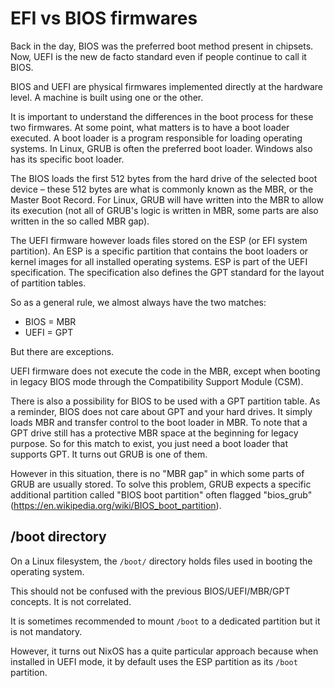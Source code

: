 # EFI vs BIOS firmwares

Back in the day, BIOS was the preferred boot method present in chipsets. Now, UEFI is the new de facto standard even if people continue to call it BIOS.

BIOS and UEFI are physical firmwares implemented directly at the hardware level. A machine is built using one or the other.

It is important to understand the differences in the boot process for these two firmwares. At some point, what matters is to have a boot loader executed. A boot loader is a program responsible for loading operating systems. In Linux, GRUB is often the preferred boot loader. Windows also has its specific boot loader.

The BIOS loads the first 512 bytes from the hard drive of the selected boot device – these 512 bytes are what is commonly known as the MBR, or the Master Boot Record. For Linux, GRUB will have written into the MBR to allow its execution (not all of GRUB's logic is written in MBR, some parts are also written in the so called MBR gap).

The UEFI firmware however loads files stored on the ESP (or EFI system partition). An ESP is a specific partition that contains the boot loaders or kernel images for all installed operating systems. ESP is part of the UEFI specification. The specification also defines the GPT standard for the layout of partition tables.

So as a general rule, we almost always have the two matches:
 - BIOS = MBR
 - UEFI = GPT

But there are exceptions.

UEFI firmware does not execute the code in the MBR, except when booting in legacy BIOS mode through the Compatibility Support Module (CSM).

There is also a possibility for BIOS to be used with a GPT partition table. As a reminder, BIOS does not care about GPT and your hard drives. It simply loads MBR and transfer control to the boot loader in MBR. To note that a GPT drive still has a protective MBR space at the beginning for legacy purpose. So for this match to exist, you just need a boot loader that supports GPT. It turns out GRUB is one of them.

However in this situation, there is no "MBR gap" in which some parts of GRUB are usually stored. To solve this problem, GRUB expects a specific additional partition called "BIOS boot partition" often flagged "bios_grub" (https://en.wikipedia.org/wiki/BIOS_boot_partition).

## /boot directory

On a Linux filesystem, the `/boot/` directory holds files used in booting the operating system.

This should not be confused with the previous BIOS/UEFI/MBR/GPT concepts. It is not correlated.

It is sometimes recommended to mount `/boot` to a dedicated partition but it is not mandatory.

However, it turns out NixOS has a quite particular approach because when installed in UEFI mode, it by default uses the ESP partition as its `/boot` partition.